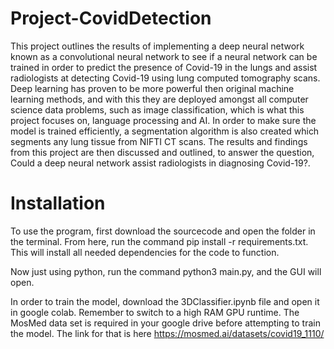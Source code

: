 # Project-CovidDetection

This project outlines the results of implementing a deep neural network known as a convolutional neural network to see if a neural network can be trained in order to predict the presence of Covid-19 in the lungs and assist radiologists at detecting Covid-19 using lung computed tomography scans. Deep learning has proven to be more powerful then original machine learning methods, and with this they are deployed amongst all computer science data problems, such as image classification, which is what this project focuses on, language processing and AI. In order to make sure the model is trained efficiently, a segmentation algorithm is also created which segments any lung tissue from NIFTI CT scans. The results and findings from this project are then discussed and outlined, to answer the question, Could a deep neural network assist radiologists in diagnosing Covid-19?.

# Installation
To use the program, first download the sourcecode and open the folder in the terminal. From here, run the command pip install -r requirements.txt. This will install all needed dependencies for the code to function. 

Now just using python, run the command python3 main.py, and the GUI will open.

In order to train the model, download the 3DClassifier.ipynb file and open it in google colab. Remember to switch to a high RAM GPU runtime. The MosMed data set is required in your google drive before attempting to train the model. The link for that is here https://mosmed.ai/datasets/covid19_1110/

